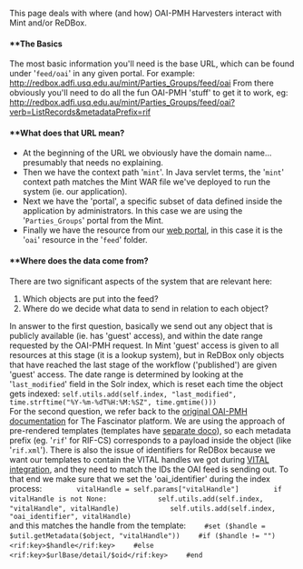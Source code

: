 This page deals with where (and how) OAI-PMH Harvesters interact with Mint and/or ReDBox. 
#### **[]()The Basics
 
The most basic information you'll need is the base URL, which can be found under '`feed/oai`' in any given portal. For example: 
        http://redbox.adfi.usq.edu.au/mint/Parties_Groups/feed/oai 
From there obviously you'll need to do all the fun OAI-PMH 'stuff' to get it to work, eg: 
        http://redbox.adfi.usq.edu.au/mint/Parties_Groups/feed/oai?verb=ListRecords&metadataPrefix=rif 
#### **[]()What does that URL mean?
 
 * At the beginning of the URL we obviously have the domain name... presumably that needs no explaining.
 * Then we have the context path '`mint`'. In Java servlet terms, the '`mint`' context path matches the Mint WAR file we've deployed to run the system (ie. our application).
 * Next we have the 'portal', a specific subset of data defined inside the application by administrators. In this case we are using the '`Parties_Groups`' portal from the Mint.
 * Finally we have the resource from our [web portal](http://sites.google.com/site/fascinatorhome/home/documentation/technical/documents/portal/jython-and-velocity), in this case it is the '`oai`' resource in the '`feed`' folder.
  
#### **[]()Where does the data come from?
 
There are two significant aspects of the system that are relevant here: 
 1. Which objects are put into the feed?
 1. Where do we decide what data to send in relation to each object?
  
In answer to the first question, basically we send out any object that is publicly available (ie. has 'guest' access), and within the date range requested by the OAI-PMH request. In Mint 'guest' access is given to all resources at this stage (it is a lookup system), but in ReDBox only objects that have reached the last stage of the workflow ('published') are given 'guest' access. The date range is determined by looking at the '`last_modified`' field in the Solr index, which is reset each time the object gets indexed: 
 `self.utils.add(self.index, "last_modified", time.strftime("%Y-%m-%dT%H:%M:%SZ", time.gmtime()))`  
For the second question, we refer back to the [original OAI-PMH documentation](http://sites.google.com/site/fascinatorhome/home/documentation/technical/documents/oaipmh) for The Fascinator platform. We are using the approach of pre-rendered templates (templates have [separate doco](documentation-system-administration-general-administration-metadata-templates)), so each metadata prefix (eg. '`rif`' for RIF-CS) corresponds to a payload inside the object (like '`rif.xml`'). There is also the issue of identifiers for ReDBox because we want our templates to contain the VITAL handles we got during [VITAL integration](documentation-system-administration-administering-redbox-vital-integration), and they need to match the IDs the OAI feed is sending out. To that end we make sure that we set the 'oai_identifier' during the index process: 
 `        vitalHandle = self.params["vitalHandle"]`
 `        if vitalHandle is not None:`
 `            self.utils.add(self.index, "vitalHandle", vitalHandle)`
 `            self.utils.add(self.index, "oai_identifier", vitalHandle)`  
and this matches the handle from the template: 
 `    #set ($handle = $util.getMetadata($object, "vitalHandle"))`
 `    #if ($handle != "")`
 `        <rif:key>$handle</rif:key>`
 `    #else`
 `        <rif:key>$urlBase/detail/$oid</rif:key>`
 `    #end`